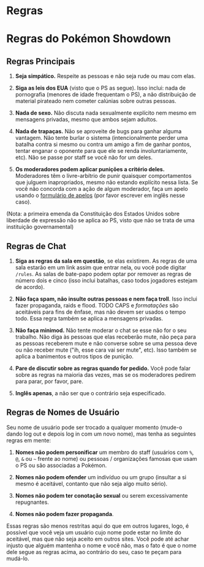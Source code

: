 # Regras

# Regras do Pokémon Showdown

## Regras Principais

1. **Seja simpático.** Respeite as pessoas e não seja rude ou mau com elas.

2. **Siga as leis dos EUA** (visto que o PS as segue). Isso inclui: nada de pornografia (menores de idade frequentam o PS), a não distribuição de material pirateado nem cometer calúnias sobre outras pessoas.

3. **Nada de sexo.** Não discuta nada sexualmente explícito nem mesmo em mensagens privadas, mesmo que ambos sejam adultos.

4. **Nada de trapaças.** Não se aproveite de bugs para ganhar alguma vantagem. Não tente burlar o sistema (intencionalmente perder uma batalha contra si mesmo ou contra um amigo a fim de ganhar pontos, tentar enganar o oponente para que ele se renda involuntariamente, etc). Não se passe por staff se você não for um deles.

5. **Os moderadores podem aplicar punições a critério deles.** Moderadores têm o livre-arbítrio de punir quaisquer comportamentos que julguem inapropriados, mesmo não estando explícito nessa lista. Se você não concorda com a ação de algum moderador, faça um apelo usando o [formulário de apelos](https://play.pokemonshowdown.com/view-help-request--appeal) (por favor escrever em inglês nesse caso).

(Nota: a primeira emenda da Constituição dos Estados Unidos sobre liberdade de expressão não se aplica ao PS, visto que não se trata de uma instituição governamental)

## Regras de Chat

1. **Siga as regras da sala em questão**, se elas existirem. As regras de uma sala estarão em um link assim que entrar nela, ou você pode digitar `/rules`. As salas de bate-papo podem optar por remover as regras de número dois e cinco (isso inclui batalhas, caso todos jogadores estejam de acordo).

2. **Não faça spam, não insulte outras pessoas e nem faça troll**. Isso inclui fazer propaganda, raids e flood. TODO CAPS e _formatações_ são aceitáveis para fins de ênfase, mas não devem ser usados o tempo todo. Essa regra também se aplica a mensagens privadas.

3. **Não faça minimod.** Não tente moderar o chat se esse não for o seu trabalho. Não diga às pessoas que elas receberão mute, não peça para as pessoas receberem mute e não converse sobre se uma pessoa deve ou não receber mute ("ih, esse cara vai ser mute", etc). Isso também se aplica a banimentos e outros tipos de punição.

4. **Pare de discutir sobre as regras quando for pedido.** Você pode falar sobre as regras na maioria das vezes, mas se os moderadores pedirem para parar, por favor, pare.

5. **Inglês apenas**, a não ser que o contrário seja especificado.

## Regras de Nomes de Usuário

Seu nome de usuário pode ser trocado a qualquer momento (mude-o dando log out e depois log in com um novo nome), mas tenha as seguintes regras em mente:

1. **Nomes não podem personificar** um membro do staff (usuários com `%`, `@`, `&` ou `~` frente ao nome) ou pessoas / organizações famosas que usam o PS ou são associadas a Pokémon.

2. **Nomes não podem ofender** um indivíduo ou um grupo (insultar a si mesmo é aceitável, contanto que não seja algo muito sério).

3. **Nomes não podem ter conotação sexual** ou serem excessivamente repugnantes.

4. **Nomes não podem fazer propaganda**.

Essas regras são menos restritas aqui do que em outros lugares, logo, é possível que você veja um usuário cujo nome pode estar no limite do aceitável, mas que não seja aceito em outros sites. Você pode até achar injusto que alguém mantenha o nome e você não, mas o fato é que o nome dele segue as regras acima, ao contrário do seu, caso te peçam para mudá-lo.

